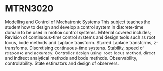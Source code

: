 # MTRN3020
Modelling and Control of Mechatronic Systems
This subject teaches the student how to design and develop a control system in discrete-time domain to be used in motion control systems. Material covered includes; Revision of continuous-time control systems and design tools such as root locus, bode methods and Laplace transform. Starred Laplace transforms, z-transforms. Discretising continuous-time systems. Stability, speed of response and accuracy. Controller design using; root-locus method, direct and indirect analytical methods and bode methods. Observability, controllability. State estimators and design of observers.

